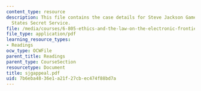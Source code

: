 ```yaml
---
content_type: resource
description: This file contains the case details for Steve Jackson Games v. United
  States Secret Service.
file: /media/courses/6-805-ethics-and-the-law-on-the-electronic-frontier-fall-2005/7b6eba4836e1a21f27cbec474f88bd7a_sjgappeal.pdf
file_type: application/pdf
learning_resource_types:
- Readings
ocw_type: OCWFile
parent_title: Readings
parent_type: CourseSection
resourcetype: Document
title: sjgappeal.pdf
uid: 7b6eba48-36e1-a21f-27cb-ec474f88bd7a
---
```


